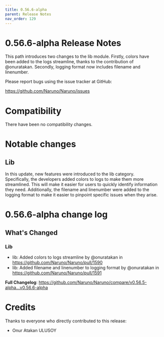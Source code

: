 ```yaml
---
title: 0.56.6-alpha
parent: Release Notes
nav_order: 129
---
```


# 0.56.6-alpha Release Notes

This path introduces two changes to the lib module. Firstly, colors have been added to the logs streamline, thanks to the contribution of @onuratakan. Secondly, logging format now includes filename and linenumber.

Please report bugs using the issue tracker at GitHub:

<https://github.com/Naruno/Naruno/issues>

# Compatibility

There have been no compatibility changes.

# Notable changes

## Lib
In this update, new features were introduced to the lib category. Specifically, the developers added colors to logs to make them more streamlined. This will make it easier for users to quickly identify information they need. Additionally, the filename and linenumber were added to the logging format to make it easier to pinpoint specific issues when they arise.

# 0.56.6-alpha change log

<!-- Release notes generated using configuration in .github/release.yml at master -->

## What's Changed
### Lib
* lib: Added colors to logs streamline by @onuratakan in https://github.com/Naruno/Naruno/pull/1590
* lib: Added filename and linenumber to logging format by @onuratakan in https://github.com/Naruno/Naruno/pull/1591


**Full Changelog**: https://github.com/Naruno/Naruno/compare/v0.56.5-alpha...v0.56.6-alpha

# Credits

Thanks to everyone who directly contributed to this release:

- Onur Atakan ULUSOY
